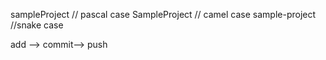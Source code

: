 sampleProject // pascal case
SampleProject // camel case
sample-project //snake case 

 add --> commit--> push  
 